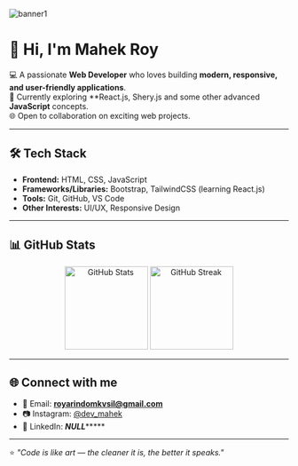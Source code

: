 ![banner1](https://github.com/user-attachments/assets/e8b96896-8432-4d48-a5f5-d0b4c99b2dad)

# 👋 Hi, I'm Mahek Roy  

💻 A passionate **Web Developer** who loves building **modern, responsive, and user-friendly applications**.  
🚀 Currently exploring **React.js, Shery.js and some other advanced **JavaScript** concepts.  
🌐 Open to collaboration on exciting web projects.  

---

## 🛠 Tech Stack  
- **Frontend:** HTML, CSS, JavaScript  
- **Frameworks/Libraries:** Bootstrap, TailwindCSS (learning React.js)  
- **Tools:** Git, GitHub, VS Code  
- **Other Interests:** UI/UX, Responsive Design  

---

## 📊 GitHub Stats  
<p align="center">
  <img src="https://github-readme-stats.vercel.app/api?username=Dev-Mahek&show_icons=true&theme=tokyonight" alt="GitHub Stats" height="150"/>
  <img src="https://github-readme-streak-stats.herokuapp.com?user=Dev-Mahek&theme=tokyonight&date_format=M%20j%5B%2C%20Y%5D" alt="GitHub Streak" height="150"/>
</p>  

---

## 🌐 Connect with me  
- 📧 Email: **royarindomkvsil@gmail.com**  
- 📷 Instagram: [@dev_mahek](https://instagram.com/dev_mahek)  
- 💼 LinkedIn: *****************NULL**********************  

---

⭐️ *"Code is like art — the cleaner it is, the better it speaks."*  
